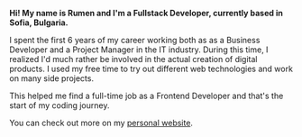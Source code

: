 **Hi! My name is Rumen and I'm a Fullstack Developer, currently based in Sofia, Bulgaria.**

I spent the first 6 years of my career working both as as a Business Developer and a Project Manager in the IT industry. During this time, I realized I'd much rather be involved in the actual creation of digital products. I used my free time to try out different web technologies and work on many side projects. 

This helped me find a full-time job as a Frontend Developer and that's the start of my coding journey. 

You can check out more on my [personal website](https://rmanev.com).
